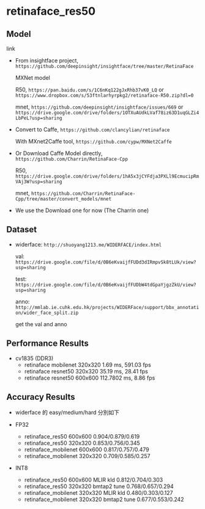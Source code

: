 # retinaface_res50

## Model

link

- From insightface project, `https://github.com/deepinsight/insightface/tree/master/RetinaFace`

  MXNet model

  R50, `https://pan.baidu.com/s/1C6nKq122gJxRhb37vK0_LQ` or `https://www.dropbox.com/s/53ftnlarhyrpkg2/retinaface-R50.zip?dl=0`

  mnet, `https://github.com/deepinsight/insightface/issues/669` or `https://drive.google.com/drive/folders/1OTXuAUdkLVaf78iz63D1uqGLZi4LbPeL?usp=sharing`

- Convert to Caffe, `https://github.com/clancylian/retinaface`

  With MXnet2Caffe tool, `https://github.com/cypw/MXNet2Caffe`

- Or Download Caffe Model directly, `https://github.com/Charrin/RetinaFace-Cpp`

  R50, `https://drive.google.com/drive/folders/1hA5x3jCYFdja3PXLl9EcmucipRmVAj3W?usp=sharing`

  mnet, `https://github.com/Charrin/RetinaFace-Cpp/tree/master/convert_models/mnet`

- We use the Download one for now (The Charrin one)

## Dataset

- widerface: `http://shuoyang1213.me/WIDERFACE/index.html`

  val: `https://drive.google.com/file/d/0B6eKvaijfFUDd3dIRmpvSk8tLUk/view?usp=sharing`

  test: `https://drive.google.com/file/d/0B6eKvaijfFUDbW4tdGpaYjgzZkU/view?usp=sharing`

  anno: `http://mmlab.ie.cuhk.edu.hk/projects/WIDERFace/support/bbx_annotation/wider_face_split.zip`

  get the val and anno

## Performance Results
- cv1835 (DDR3)
    - retinaface mobilenet 320x320  1.69 ms, 591.03 fps
    - retinaface resnet50 320x320   35.19 ms, 28.41 fps
    - retinaface resnet50 600x600   112.7802 ms, 8.86 fps

## Accuracy Results
- widerface 的 easy/medium/hard 分別如下
- FP32
    - retinaface_res50     600x600   0.904/0.879/0.619
    - retinaface_res50     320x320   0.853/0.756/0.345
    - retinaface_mobilenet 600x600   0.817/0.757/0.479
    - retinaface_mobilenet 320x320   0.709/0.585/0.257

- INT8
    - retinaface_res50     600x600  MLIR   kld   0.812/0.704/0.303
    - retinaface_res50     320x320  bmtap2 tune  0.768/0.657/0.294
    - retinaface_mobilenet 320x320  MLIR   kld   0.480/0.303/0.127
    - retinaface_mobilenet 320x320  bmtap2 tune  0.677/0.553/0.242